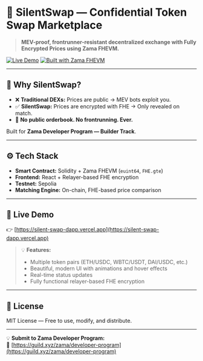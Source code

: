 # 🤫 SilentSwap — Confidential Token Swap Marketplace

> **MEV-proof, frontrunner-resistant decentralized exchange with Fully Encrypted Prices using Zama FHEVM.**

[![Live Demo](https://img.shields.io/badge/demo-live-green?style=for-the-badge)](https://silent-swap-dapp.vercel.app)
[![Built with Zama FHEVM](https://img.shields.io/badge/Built%20with-Zama%20FHEVM-orange?style=for-the-badge)](https://zama.ai)

---

## 🎯 Why SilentSwap?

- ❌ **Traditional DEXs:** Prices are public → MEV bots exploit you.
- ✅ **SilentSwap:** Prices are encrypted with FHE → Only revealed on match.
- 🔐 **No public orderbook. No frontrunning. Ever.**

Built for **Zama Developer Program — Builder Track**.

---

## ⚙️ Tech Stack

- **Smart Contract:** Solidity + Zama FHEVM (`euint64`, `FHE.gte`)
- **Frontend:** React + Relayer-based FHE encryption
- **Testnet:** Sepolia
- **Matching Engine:** On-chain, FHE-based price comparison

---

## 🚀 Live Demo

👉 [https://silent-swap-dapp.vercel.app](https://silent-swap-dapp.vercel.app)

> 💡 **Features:**  
> - Multiple token pairs (ETH/USDC, WBTC/USDT, DAI/USDC, etc.)  
> - Beautiful, modern UI with animations and hover effects  
> - Real-time status updates  
> - Fully functional relayer-based FHE encryption

---

## 📜 License

MIT License — Free to use, modify, and distribute.

---

💡 **Submit to Zama Developer Program:**  
🔗 [https://guild.xyz/zama/developer-program](https://guild.xyz/zama/developer-program)
